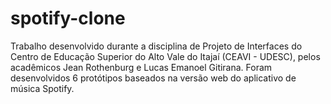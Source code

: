 # spotify-clone
Trabalho desenvolvido durante a disciplina de Projeto de Interfaces do Centro de Educação Superior do Alto Vale do Itajaí (CEAVI - UDESC), pelos acadêmicos Jean Rothenburg e Lucas Emanoel Gitirana. 
Foram desenvolvidos 6 protótipos baseados na versão web do aplicativo de música Spotify. 
